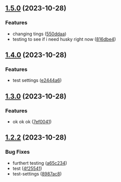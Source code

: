 

## [1.5.0](https://github.com/nick-devs/001-add-a-changelog-to-any-project/compare/1.4.0...1.5.0) (2023-10-28)


### Features

* changing tings ([550ddaa](https://github.com/nick-devs/001-add-a-changelog-to-any-project/commit/550ddaa4f61c3adbd5be6518524e51a84688d64f))
* testing to see if i need husky right now ([816dbe4](https://github.com/nick-devs/001-add-a-changelog-to-any-project/commit/816dbe40fbe3a8ef441053ffaad053b41144a2b8))

## [1.4.0](https://github.com/nick-devs/001-add-a-changelog-to-any-project/compare/1.3.0...1.4.0) (2023-10-28)


### Features

* test settings ([e2444a6](https://github.com/nick-devs/001-add-a-changelog-to-any-project/commit/e2444a656fc84f750620d2330390878468a7ffc8))

## [1.3.0](https://github.com/nick-devs/001-add-a-changelog-to-any-project/compare/1.2.2...1.3.0) (2023-10-28)


### Features

* ok ok ok ([7ef0041](https://github.com/nick-devs/001-add-a-changelog-to-any-project/commit/7ef0041b754d3850ad8116b89da2ac8409bd3326))

## [1.2.2](https://github.com/nick-devs/001-add-a-changelog-to-any-project/compare/1.2.1...1.2.2) (2023-10-28)


### Bug Fixes

* furthert testing ([a65c234](https://github.com/nick-devs/001-add-a-changelog-to-any-project/commit/a65c234dcbf931c9d3374b7cf72bf533f30a515b))
* test ([4f25541](https://github.com/nick-devs/001-add-a-changelog-to-any-project/commit/4f2554179863819f2f5a7c82b67cdc4ac4cc904d))
* test-settings ([8987ac8](https://github.com/nick-devs/001-add-a-changelog-to-any-project/commit/8987ac8a8a19cc3633b5e363a9860b39025e0da0))